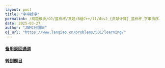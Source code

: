 ```yaml
---
layout: post
title: "字串排序"
permalink: /刷题模块/OJ/蓝桥杯/真题/B组C++/11/div2_{贡献计算}_蓝桥杯_字串排序.md/
date: 2025-03-27
author: "JNMC孙国庆"
oj_url: "https://www.lanqiao.cn/problems/501/learning/"
---
```


#### [备用返回通道](../../README.md)
#### [转到题目](https://www.lanqiao.cn/problems/501/learning/)
